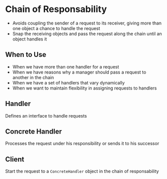 ﻿# Chain of Responsability
- Avoids coupling the sender of a request to its receiver, giving more than one object a chance to handle the request
- Snap the receiving objects and pass the request along the chain until an object handles it

## When to Use
- When we have more than one handler for a request
- When we have reasons why a manager should pass a request to another in the chain
- When we have a set of handlers that vary dynamically
- When we want to maintain flexibility in assigning requests to handlers

## Handler
Defines an interface to handle requests

## Concrete Handler
Processes the request under his responsibility or sends it to his successor

## Client
Start the request to a `ConcreteHandler` object in the chain of responsability